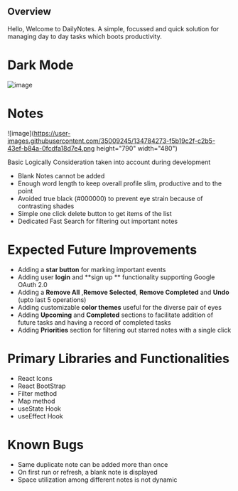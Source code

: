 ## Overview 
Hello, Welcome to DailyNotes. A simple, focussed and quick solution for managing day to day tasks which boots productivity. 
# Dark Mode 
![image](https://user-images.githubusercontent.com/35009245/134783910-0dfd164f-bfe7-4e6d-8e7e-e4399f9b30cb.png)

# Notes
![image](https://user-images.githubusercontent.com/35009245/134784273-f5b19c2f-c2b5-43ef-b84a-0fcdfa18d7e4.png  height="790" width="480")


Basic Logically Consideration taken into account during development
*  Blank Notes cannot be added
*  Enough word length to keep overall profile slim, productive and to the point
*  Avoided true black (#000000) to prevent eye strain because of contrasting shades
*  Simple one click delete button to get items of the list
*  Dedicated Fast Search for filtering out important notes

# Expected Future Improvements 
*  Adding a **star button** for marking important events
*  Adding user **login** and **sign up ** functionality supporting Google OAuth 2.0
*  Adding a **Remove All** ,**Remove Selected**, **Remove Completed** and **Undo** (upto last 5 operations)
*  Adding  customizable **color themes** useful for the diverse pair of eyes
*  Adding **Upcoming** and **Completed** sections to facilitate addition of future tasks and having a record of completed tasks
*  Adding **Priorities** section for filtering out starred notes with a single click


# Primary Libraries and Functionalities

* React Icons
* React BootStrap
* Filter method 
* Map method 
* useState Hook
* useEffect Hook

# Known Bugs
* Same duplicate note can be added more than once
* On first run or refresh, a blank note is displayed
* Space utilization among different notes is not dynamic  

